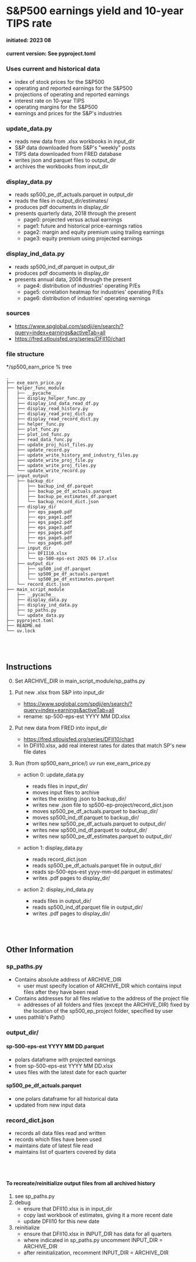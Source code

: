 # S&P500 earnings yield and 10-year TIPS rate
#### initiated:  2023 08
#### current version:  See pyproject.toml
### Uses current and historical data
- index of stock prices for the S&P500
- operating and reported earnings for the S&P500
- projections of operating and reported earnings
- interest rate on 10-year TIPS
- operating margins for the S&P500
- earnings and prices for the S&P's industries

### update_data.py
- reads new data from .xlsx workbooks in input_dir
- S&P data downloaded from S&P's "weekly" posts
- TIPS data downloaded from FRED database
- writes json and parquet files to output_dir
- archives the workbooks from input_dir

### display_data.py
- reads sp500_pe_df_actuals.parquet in output_dir
- reads the files in output_dir/estimates/
- produces pdf documents in display_dir
- presents quarterly data, 2018 through the present
    - page0: projected versus actual earnings
    - page1: future and historical price-earnings ratios
    - page2: margin and equity premium using trailing earnings
    - page3: equity premium using projected earnings

### display_ind_data.py
- reads sp500_ind_df.parquet in output_dir
- produces pdf documents in display_dir
- presents annual data, 2008 through the present
    - page4: distribution of industries' operating P/Es
    - page5: correlation heatmap for industries' operating P/Es
    - page6: distribution of industries' operating earnings

### sources
- https://www.spglobal.com/spdji/en/search/?query=index+earnings&activeTab=all
- https://fred.stlouisfed.org/series/DFII10/chart

### file structure
*/sp500_earn_price % tree
```     
.
├── exe_earn_price.py
├── helper_func_module
│   ├── __pycache__
│   ├── display_helper_func.py
│   ├── display_ind_data_read_df.py
│   ├── display_read_history.py
│   ├── display_read_proj_dict.py
│   ├── display_read_record_dict.py
│   ├── helper_func.py
│   ├── plot_func.py
│   ├── plot_ind_func.py
│   ├── read_data_func.py
│   ├── update_proj_hist_files.py
│   ├── update_record.py
│   ├── update_write_history_and_industry_files.py
│   ├── update_write_proj_file.py
│   ├── update_write_proj_files.py
│   └── update_write_record.py
├── input_output
│   ├── backup_dir
│   │   ├── backup_ind_df.parquet
│   │   ├── backup_pe_df_actuals.parquet
│   │   ├── backup_pe_estimates_df.parquet
│   │   └── backup_record_dict.json
│   ├── display_dir
│   │   ├── eps_page0.pdf
│   │   ├── eps_page1.pdf
│   │   ├── eps_page2.pdf
│   │   ├── eps_page3.pdf
│   │   ├── eps_page4.pdf
│   │   ├── eps_page5.pdf
│   │   └── eps_page6.pdf
│   ├── input_dir
│   │   ├── DFII10.xlsx
│   │   └── sp-500-eps-est 2025 06 17.xlsx
│   ├── output_dir
│   │   ├── sp500_ind_df.parquet
│   │   ├── sp500_pe_df_actuals.parquet
│   │   └── sp500_pe_df_estimates.parquet
│   └── record_dict.json
├── main_script_module
│   ├── __pycache__
│   ├── display_data.py
│   ├── display_ind_data.py
│   ├── sp_paths.py
│   └── update_data.py
├── pyproject.toml
├── README.md
└── uv.lock
```
<br>
<br>

## Instructions
0. Set ARCHIVE_DIR in main_script_module/sp_paths.py

1. Put new .xlsx from S&P into input_dir
    - https://www.spglobal.com/spdji/en/search/?query=index+earnings&activeTab=all
    - rename: sp-500-eps-est YYYY MM DD.xlsx
    
2. Put new data from FRED into input_dir
    - https://fred.stlouisfed.org/series/DFII10/chart
    - In DFII10.xlsx, add real interest rates for dates that match SP's new file dates

3. Run (from sp500_earn_price/) uv run exe_earn_price.py

    - action 0: update_data.py
        - reads files in input_dir/
        - moves input files to archive
        - writes the existing .json to backup_dir/
        - writes new .json file to sp500-ep-project/record_dict.json
        - moves sp500_pe_df_actuals.parquet to backup_dir/
        - moves sp500_ind_df.parquet to backup_dir/
        - writes new sp500_pe_df_actuals.parquet to output_dir/
        - writes new sp500_ind_df.parquet to output_dir/
        - writes new sp500_pe_df_estimates.parquet to output_dir/

    - action 1: display_data.py
        - reads record_dict.json
        - reads sp500_pe_df_actuals.parquet file in output_dir/
        - reads sp-500-eps-est yyyy-mm-dd.parquet in estimates/
        - writes .pdf pages to display_dir/

    - action 2: display_ind_data.py
        - reads files in output_dir/
        - reads sp500_ind_df.parquet file in output_dir/
        - writes .pdf pages to display_dir/
<br>
<br>

## Other Information
### sp_paths.py
-  Contains absolute address of ARCHIVE_DIR
    - user must specify location of ARCHIVE_DIR which contains input files after they have been read
-  Contains addresses for all files relative to the address of the project file
    - addresses of all folders and files (except the ARCHIVE_DIR) fixed by the location of the sp500_ep_project folder, specified by user
- uses pathlib's Path()

### output_dir/
#### sp-500-eps-est YYYY MM DD.parquet
- polars dataframe with projected earnings
- from sp-500-eps-est YYYY MM DD.xlsx
- uses files with the latest date for each quarter
#### sp500_pe_df_actuals.parquet
- one polars dataframe for all historical data
- updated from new input data
### record_dict.json
- records all data files read and written
- records which files have been used
- maintains date of latest file read
- maintains list of quarters covered by data
<br>
<br>

#### To recreate/reinitialize output files from all archived history
1. see sp_paths.py
2. debug
    - ensure that DFII10.xlsx is in input_dir
    - copy last workbook of estimates, giving it a more recent date
    - update DFII10 for this new date
3. reinitialize
    - ensure that DFII10.xlsx in INPUT_DIR has data for all quarters
    - where indicated in sp_paths.py uncomment INPUT_DIR = ARCHIVE_DIR
    - after reinitialization, recomment INPUT_DIR = ARCHIVE_DIR
